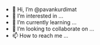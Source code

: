 - 👋 Hi, I’m @pavankurdimat
- 👀 I’m interested in ...
- 🌱 I’m currently learning ...
- 💞️ I’m looking to collaborate on ...
- 📫 How to reach me ...

<!---
pavankurdimat/pavankurdimat is a ✨ special ✨ repository because its `README.md` (this file) appears on your GitHub profile.
You can click the Preview link to take a look at your changes.
--->
